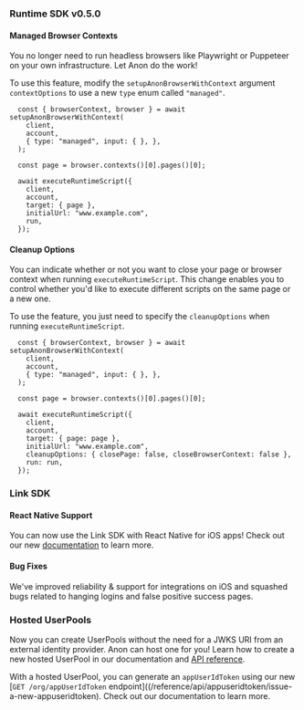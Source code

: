 ### Runtime SDK v0.5.0

#### Managed Browser Contexts

You no longer need to run headless browsers like Playwright or Puppeteer on your own infrastructure. Let Anon do the work!

To use this feature, modify the `setupAnonBrowserWithContext` argument `contextOptions` to use a new `type` enum called `"managed"`.

```tsx
  const { browserContext, browser } = await setupAnonBrowserWithContext(
    client,
    account,
    { type: "managed", input: { }, },
  );

  const page = browser.contexts()[0].pages()[0];

  await executeRuntimeScript({
    client,
    account,
    target: { page },
    initialUrl: "www.example.com",
    run,
  });
```

#### Cleanup Options

You can indicate whether or not you want to close your page or browser context when running `executeRuntimeScript`. This change enables you to control whether you'd like to execute different scripts on the same page or a new one.

To use the feature, you just need to specify the `cleanupOptions` when running `executeRuntimeScript`.

```tsx
  const { browserContext, browser } = await setupAnonBrowserWithContext(
    client,
    account,
    { type: "managed", input: { }, },
  );

  const page = browser.contexts()[0].pages()[0];

  await executeRuntimeScript({
    client,
    account,
    target: { page: page },
    initialUrl: "www.example.com",
    cleanupOptions: { closePage: false, closeBrowserContext: false },
    run: run,
  });
```

### Link SDK
#### React Native Support

You can now use the Link SDK with React Native for iOS apps! Check out our new [documentation](/docs/connecting-user-sessions/platforms/react-native) to learn more.
#### Bug Fixes
We've improved reliability & support for integrations on iOS and squashed bugs related to hanging logins and false positive success pages.

### Hosted UserPools
Now you can create UserPools without the need for a JWKS URI from an external identity provider. Anon can host one for you! Learn how to create a new hosted UserPool in our documentation and [API reference](/reference/api/userpool/create-a-new-userpool).

With a hosted UserPool, you can generate an `appUserIdToken` using our new [`GET /org/appUserIdToken` endpoint]((/reference/api/appuseridtoken/issue-a-new-appuseridtoken). Check out our documentation to learn more.